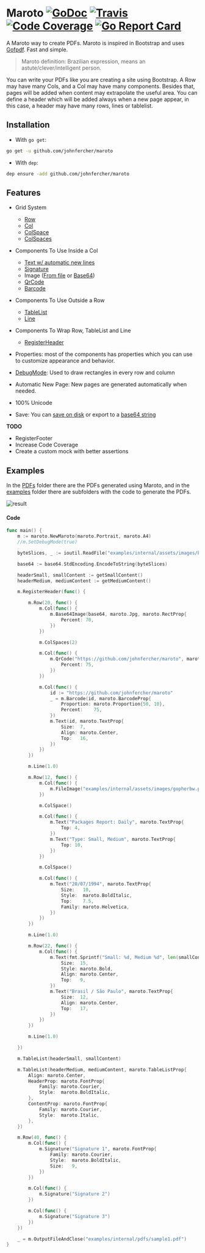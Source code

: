 # Maroto [![GoDoc](https://godoc.org/github.com/johnfercher/maroto?status.svg)](https://godoc.org/github.com/johnfercher/maroto) [![Travis](https://travis-ci.com/johnfercher/maroto.svg?branch=master)][travis] [![Code Coverage](https://img.shields.io/badge/coverage-96.5%25-brightgreen.svg)][test] [![Go Report Card](https://goreportcard.com/badge/github.com/johnfercher/maroto)](https://goreportcard.com/report/github.com/johnfercher/maroto)
A Maroto way to create PDFs. Maroto is inspired in Bootstrap and uses [Gofpdf](https://github.com/jung-kurt/gofpdf). Fast and simple.

> Maroto definition: Brazilian expression, means an astute/clever/intelligent person.

You can write your PDFs like you are creating a site using Bootstrap. A Row may have many Cols, and a Col may have many components. 
Besides that, pages will be added when content may extrapolate the useful area. You can define a header which will be added
always when a new page appear, in this case, a header may have many rows, lines or tablelist. 

## Installation

* With `go get`:

```bash
go get -u github.com/johnfercher/maroto
```

* With `dep`:

```bash
dep ensure -add github.com/johnfercher/maroto
```

## Features
* Grid System
    * [Row](https://godoc.org/github.com/johnfercher/maroto#PdfMaroto.Row)
    * [Col](https://godoc.org/github.com/johnfercher/maroto#PdfMaroto.Col)
    * [ColSpace](https://godoc.org/github.com/johnfercher/maroto#PdfMaroto.ColSpace)
    * [ColSpaces](https://godoc.org/github.com/johnfercher/maroto#PdfMaroto.ColSpaces)

* Components To Use Inside a Col
    * [Text w/ automatic new lines](https://godoc.org/github.com/johnfercher/maroto#PdfMaroto.Text)
    * [Signature](https://godoc.org/github.com/johnfercher/maroto#PdfMaroto.Signature)
    * Image ([From file](https://godoc.org/github.com/johnfercher/maroto#example-PdfMaroto-FileImage) or [Base64](https://godoc.org/github.com/johnfercher/maroto#PdfMaroto.Base64Image))
    * [QrCode](https://godoc.org/github.com/johnfercher/maroto#PdfMaroto.QrCode)
    * [Barcode](https://godoc.org/github.com/johnfercher/maroto#PdfMaroto.Barcode)   
    
* Components To Use Outside a Row
    * [TableList](https://godoc.org/github.com/johnfercher/maroto#PdfMaroto.TableList)
    * [Line](https://godoc.org/github.com/johnfercher/maroto#PdfMaroto.Line)
    
* Components To Wrap Row, TableList and Line
    * [RegisterHeader](https://godoc.org/github.com/johnfercher/maroto#PdfMaroto.RegisterHeader)
    
* Properties: most of the components has properties which you can use to customize appearance and behavior.
* [DebugMode](https://godoc.org/github.com/johnfercher/maroto#PdfMaroto.SetDebugMode): Used to draw rectangles in every row and column
* Automatic New Page: New pages are generated automatically when needed.
* 100% Unicode
* Save: You can [save on disk](https://godoc.org/github.com/johnfercher/maroto#PdfMaroto.OutputFileAndClose) or export to a [base64 string](https://godoc.org/github.com/johnfercher/maroto#PdfMaroto.Output)

**TODO**
* RegisterFooter
* Increase Code Coverage
* Create a custom mock with better assertions

## Examples
In the [PDFs](examples/internal/pdf) folder there are the PDFs generated
using Maroto, and in the [examples](examples/internal) folder there are subfolders
with the code to generate the PDFs.

![result](examples/internal/assets/images/result.png)

#### Code
```go
func main() {
	m := maroto.NewMaroto(maroto.Portrait, maroto.A4)
	//m.SetDebugMode(true)

	byteSlices, _ := ioutil.ReadFile("examples/internal/assets/images/biplane.jpg")

	base64 := base64.StdEncoding.EncodeToString(byteSlices)

	headerSmall, smallContent := getSmallContent()
	headerMedium, mediumContent := getMediumContent()

	m.RegisterHeader(func() {

		m.Row(20, func() {
			m.Col(func() {
				m.Base64Image(base64, maroto.Jpg, maroto.RectProp{
					Percent: 70,
				})
			})

			m.ColSpaces(2)

			m.Col(func() {
				m.QrCode("https://github.com/johnfercher/maroto", maroto.RectProp{
					Percent: 75,
				})
			})

			m.Col(func() {
				id := "https://github.com/johnfercher/maroto"
				_ = m.Barcode(id, maroto.BarcodeProp{
					Proportion: maroto.Proportion{50, 10},
					Percent:    75,
				})
				m.Text(id, maroto.TextProp{
					Size:  7,
					Align: maroto.Center,
					Top:   16,
				})
			})
		})

		m.Line(1.0)

		m.Row(12, func() {
			m.Col(func() {
				m.FileImage("examples/internal/assets/images/gopherbw.png")
			})

			m.ColSpace()

			m.Col(func() {
				m.Text("Packages Report: Daily", maroto.TextProp{
					Top: 4,
				})
				m.Text("Type: Small, Medium", maroto.TextProp{
					Top: 10,
				})
			})

			m.ColSpace()

			m.Col(func() {
				m.Text("20/07/1994", maroto.TextProp{
					Size:   10,
					Style:  maroto.BoldItalic,
					Top:    7.5,
					Family: maroto.Helvetica,
				})
			})
		})

		m.Line(1.0)

		m.Row(22, func() {
			m.Col(func() {
				m.Text(fmt.Sprintf("Small: %d, Medium %d", len(smallContent), len(mediumContent)), maroto.TextProp{
					Size:  15,
					Style: maroto.Bold,
					Align: maroto.Center,
					Top:   9,
				})
				m.Text("Brasil / São Paulo", maroto.TextProp{
					Size:  12,
					Align: maroto.Center,
					Top:   17,
				})
			})
		})

		m.Line(1.0)

	})

	m.TableList(headerSmall, smallContent)

	m.TableList(headerMedium, mediumContent, maroto.TableListProp{
		Align: maroto.Center,
		HeaderProp: maroto.FontProp{
			Family: maroto.Courier,
			Style:  maroto.BoldItalic,
		},
		ContentProp: maroto.FontProp{
			Family: maroto.Courier,
			Style:  maroto.Italic,
		},
	})

	m.Row(40, func() {
		m.Col(func() {
			m.Signature("Signature 1", maroto.FontProp{
				Family: maroto.Courier,
				Style:  maroto.BoldItalic,
				Size:   9,
			})
		})

		m.Col(func() {
			m.Signature("Signature 2")
		})

		m.Col(func() {
			m.Signature("Signature 3")
		})
	})

	_ = m.OutputFileAndClose("examples/internal/pdfs/sample1.pdf")
}
```

[travis]: https://travis-ci.com/johnfercher/maroto
[test]: test.sh